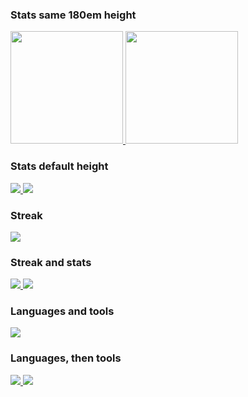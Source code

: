### Stats same 180em height
<div>
  <a href="https://github.com/elf-alchemist">
    <img height="180em" src="https://github-readme-stats.vercel.app/api/top-langs/?username=elf-alchemist&layout=compact&langs_count=6&theme=dark"/>
    <img height="180em" src="https://github-readme-stats.vercel.app/api?username=elf-alchemist&show_icons=true&theme=dark&include_all_commits=true"/>
  </a>
</div>

### Stats default height
<div>
  <a href="https://github.com/elf-alchemist">
    <img src="https://github-readme-stats.vercel.app/api/top-langs/?username=elf-alchemist&layout=compact&langs_count=6&theme=dark"/>
    <img src="https://github-readme-stats.vercel.app/api?username=elf-alchemist&show_icons=true&theme=dark&include_all_commits=true"/>
  </a>
</div>

### Streak
<div>
  <a href="https://github.com/elf-alchemist">
    <img src="https://streak-stats.demolab.com/?user=elf-alchemist&date_format=Y-m-d&theme=dark">
  </a>
</div>

### Streak and stats
<div>
  <a href="https://github.com/elf-alchemist">
    <img src="https://streak-stats.demolab.com/?user=elf-alchemist&date_format=Y-m-d&theme=dark">
    <img src="https://github-readme-stats.vercel.app/api?username=elf-alchemist&show_icons=true&theme=dark&include_all_commits=true"/>
  </a>
</div>

### Languages and tools
<div>
  <a href="https://github.com/elf-alchemist">
    <img src="https://skillicons.dev/icons?i=javascript,typescript,nodejs,mongodb,bash,linux,git,aws&theme=dark">
  </a>
</div>

### Languages, then tools
<div>
  <a href="https://github.com/elf-alchemist">
    <img src="https://skillicons.dev/icons?i=javascript,typescript,nodejs,bash&theme=dark">
  </a>

  <a href="https://github.com/elf-alchemist">
    <img src="https://skillicons.dev/icons?i=linux,git,mongodb,aws&theme=dark">
  </a>
</div>
